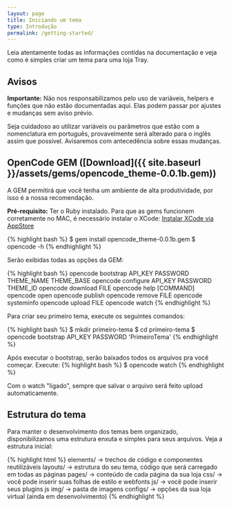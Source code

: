 ```yaml
---
layout: page
title: Iniciando um tema
type: Introdução
permalink: /getting-started/
---
```


Leia atentamente todas as informações contidas na documentação e veja como é simples criar um tema para uma loja Tray.

## Avisos

**Importante:** Não nos responsabilizamos pelo uso de variáveis, helpers e funções que não estão documentadas aqui. Elas podem passar por ajustes e mudanças sem aviso prévio.

Seja cuidadoso ao utilizar variáveis ou parâmetros que estão com a nomenclatura em português, provavelmente será alterado para o inglês assim que possível. Avisaremos com antecedência sobre essas mudanças.

## OpenCode GEM ([Download]({{ site.baseurl }}/assets/gems/opencode_theme-0.0.1b.gem))

A GEM permitirá que você tenha um ambiente de alta produtividade, por isso é a nossa recomendação.

**Pré-requisito:** Ter o Ruby instalado.
Para que as gems funcionem corretamente no MAC, é necessário instalar o XCode: [Instalar XCode via AppStore](https://itunes.apple.com/us/app/xcode/id497799835?ls=1&mt=12)

{% highlight bash %}
$ gem install opencode_theme-0.0.1b.gem
$ opencode -h
{% endhighlight %}

Serão exibidas todas as opções da GEM:

{% highlight bash %}
opencode bootstrap API_KEY PASSWORD THEME_NAME THEME_BASE
opencode configure API_KEY PASSWORD THEME_ID
opencode download FILE
opencode help [COMMAND]
opencode open
opencode publish
opencode remove FILE
opencode systeminfo
opencode upload FILE
opencode watch
{% endhighlight %}

Para criar seu primeiro tema, execute os seguintes comandos:

{% highlight bash %}
$ mkdir primeiro-tema
$ cd primeiro-tema
$ opencode bootstrap API_KEY PASSWORD 'PrimeiroTema'
{% endhighlight %}

Após executar o bootstrap, serão baixados todos os arquivos pra você começar.
Execute: 
{% highlight bash %}
$ opencode watch
{% endhighlight %}

Com o watch "ligado", sempre que salvar o arquivo será feito upload automaticamente.

## Estrutura do tema
Para manter o desenvolvimento dos temas bem organizado, disponibilizamos uma estrutura enxuta e simples para seus arquivos. Veja a estrutura inicial:

{% highlight html %}
elements/ -> trechos de código e componentes reutilizáveis
layouts/  -> estrutura do seu tema, código que será carregado em todas as páginas
pages/    -> conteúdo de cada página da sua loja
css/      -> você pode inserir suas folhas de estilo e webfonts
js/       -> você pode inserir seus plugins js
img/      -> pasta de imagens
configs/  -> opções da sua loja virtual (ainda em desenvolvimento)
{% endhighlight %}
